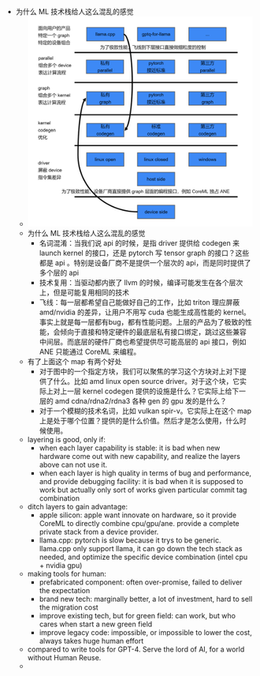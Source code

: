 - 为什么 ML 技术栈给人这么混乱的感觉
	- ![img_v2_d4f4bff8-20ab-4b8b-b863-b2855c5a841g.png](../assets/img_v2_d4f4bff8-20ab-4b8b-b863-b2855c5a841g_1685326536425_0.png)
	- 为什么 ML 技术栈给人这么混乱的感觉
		- 名词混淆：当我们说 api 的时候，是指 driver 提供给 codegen 来 launch kernel 的接口，还是 pytorch 写 tensor graph 的接口？这些都是 api 。特别是设备厂商不是提供一个层次的 api，而是同时提供了多个层的 api
		- 技术复用：当驱动都内嵌了 llvm 的时候，编译可能发生在各个层次上，但是可能复用相同的技术
		- 飞线：每一层都希望自己能做好自己的工作，比如 triton 理应屏蔽 amd/nvidia 的差异，让用户不用写 cuda 也能生成高性能的 kernel。事实上就是每一层都有bug，都有性能问题。上层的产品为了极致的性能，会倾向于直接和特定硬件的最底层私有接口绑定，跳过这些兼容中间层。而底层的硬件厂商也希望提供尽可能高层的 api 接口，例如 ANE 只能通过 CoreML 来编程。
	- 有了上面这个 map 有两个好处
		- 对于图中的一个指定方块，我们可以聚焦的学习这个方块对上对下提供了什么。比如 amd linux open source driver。对于这个块，它实际上对上一层 kernel codegen 提供的设施是什么？它实际上给下一层的 amd cdna/rdna2/rdna3 各种 gen 的 gpu 发的是什么？
		- 对于一个模糊的技术名词，比如 vulkan spir-v。它实际上在这个 map 上是处于哪个位置？提供的是什么价值。然后才是怎么使用，什么时候使用。
	- layering is good, only if:
		- when each layer capability is stable: it is bad when new hardware come out with new capability, and realize the layers above can not use it.
		- when each layer is high quality in terms of bug and performance, and provide debugging facility: it is bad when it is supposed to work but actually only sort of works given particular commit tag combination
	- ditch layers to gain advantage:
		- apple silicon: apple want innovate on hardware, so it provide CoreML to directly combine cpu/gpu/ane. provide a complete private stack from a device provider.
		- llama.cpp: pytorch is slow because it trys to be generic. llama.cpp only support llama, it can go down the tech stack as needed, and optimize the specific device combination (intel cpu + nvidia gpu)
	- making tools for human:
		- prefabricated component: often over-promise, failed to deliver the expectation
		- brand new tech: marginally better, a lot of investment, hard to sell the migration cost
		- improve existing tech, but for green field: can work, but who cares when start a new green field
		- improve legacy code: impossible, or impossible to lower the cost, always takes huge human effort
	- compared to write tools for GPT-4. Serve the lord of AI, for a world without Human Reuse.
	-